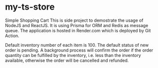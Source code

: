 # my-ts-store
Simple Shopping Cart
This is side project to demostrate the usage of NodeJS and ReactJS. It is using Prisma for ORM and Redis as message queue. The application is hosted in Render.com which is deployed by Git Action.

Default inventory number of each item is 100. The default status of new order is pending. A background process will confirm the order if the order quantity can be fulfilled by the inventory, i.e. less than the inventory available, otherwise the order will be cancelled and refunded.
